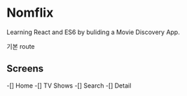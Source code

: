# Nomflix

Learning React and ES6 by buliding a Movie Discovery App.

기본 route
## Screens

-[] Home
-[] TV Shows
-[] Search
-[] Detail